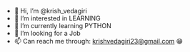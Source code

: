 - 👋 Hi, I’m @krish_vedagiri
- 👀 I’m interested in LEARNING
- 🌱 I’m currently learning PYTHON
- 💞️ I’m looking for a Job
- 📫 Can reach me through: krishvedagiri23@gmail.com 😁

<!---
krishnasandeepvedagiri/krishnasandeepvedagiri is a ✨ special ✨ repository because its `README.md` (this file) appears on your GitHub profile.
You can click the Preview link to take a look at your changes.
--->
